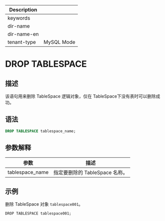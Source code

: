 | Description   |                 |
|---------------|-----------------|
| keywords      |                 |
| dir-name      |                 |
| dir-name-en   |                 |
| tenant-type   | MySQL Mode      |

# DROP TABLESPACE

## 描述

该语句用来删除 TableSpace 逻辑对象，仅在 TableSpace下没有表时可以删除成功。

## 语法

```sql
DROP TABLESPACE tablespace_name;
```

## 参数解释

|       参数      |          描述          |
|-----------------|-----------------------|
| tablespace_name | 指定要删除的 TableSpace 名称。|

## 示例

删除 TableSpace 对象 `tablespace001`。

```shell
DROP TABLESPACE tablespace001;
```
